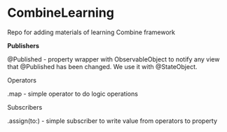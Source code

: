 # CombineLearning

Repo for adding materials of learning Combine framework

**Publishers**

@Published - property wrapper with ObservableObject to notify any view that @Published has been changed. We use it with @StateObject.



Operators

.map - simple operator to do logic operations


Subscribers

.assign(to:) - simple subscriber to write value from operators to property
